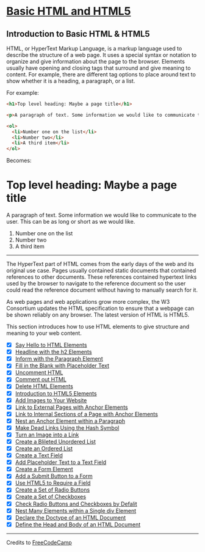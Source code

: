 # [Basic HTML and HTML5](https://learn.freecodecamp.org/responsive-web-design/basic-html-and-html5/)

## Introduction to Basic HTML & HTML5

HTML, or HyperText Markup Language, is a markup language used to describe the structure of a web page. It uses a special syntax or notation to organize and give information about the page to the browser. Elements usually have opening and closing tags that surround and give meaning to content. For example, there are different tag options to place around text to show whether it is a heading, a paragraph, or a list.

For example:

```html
<h1>Top level heading: Maybe a page title</h1>

<p>A paragraph of text. Some information we would like to communicate to the viewer. This can be as long or short as we would like.</p>

<ol>
  <li>Number one on the list</li>
  <li>Number two</li>
  <li>A third item</li>
</ol>
```

Becomes:

# Top level heading: Maybe a page title
A paragraph of text. Some information we would like to communicate to the user. This can be as long or short as we would like.

1. Number one on the list
2. Number two
3. A third item

---

The HyperText part of HTML comes from the early days of the web and its original use case. Pages usually contained static documents that contained references to other documents. These references contained hypertext links used by the browser to navigate to the reference document so the user could read the reference document without having to manually search for it.

As web pages and web applications grow more complex, the W3 Consortium updates the HTML specification to ensure that a webpage can be shown reliably on any browser. The latest version of HTML is HTML5.

This section introduces how to use HTML elements to give structure and meaning to your web content.

- [x] [Say Hello to HTML Elements](01-say-hello-to-html-elements.md)
- [x] [Headline with the h2 Elements](02-headline-with-the-h2-element.md)
- [x] [Inform with the Paragraph Element](03-inform-with-the-paragraph-element.md)
- [x] [Fill in the Blank with Placeholder Text](04-fill-in-the-blank-with-placeholder-text.md)
- [x] [Uncomment HTML](05-uncomment-html.md)
- [x] [Comment out HTML](06-comment-out-html.md)
- [x] [Delete HTML Elements](07-delete-html-elements.md)
- [x] [Introduction to HTML5 Elements](08-introduction-to-html5-elements.md)
- [x] [Add Images to Your Website](09-add-images-to-your-website.md)
- [x] [Link to External Pages with Anchor Elements](10-link-to-external-pages-with-anchor-elements.md)
- [x] [Link to Internal Sections of a Page with Anchor Elements](11-link-to-internal-sections-of-a-page-with-anchor-elements.md)
- [x] [Nest an Anchor Element within a Paragraph](12-nest-an-anchor-element-within-a-paragraph.md)
- [x] [Make Dead Links Using the Hash Symbol](13-make-dead-links-using-the-hash-symbol.md)
- [x] [Turn an Image into a Link](14-turn-an-image-into-a-link.md)
- [x] [Create a Blileted Unordered List](15-create-a-bulleted-unordered-list.md)
- [x] [Create an Ordered List](16-create-an-ordered-list.md)
- [x] [Create a Text Field](17-create-a-text-field.md)
- [x] [Add Placeholder Text to a Text Field](18-add-placeholder-text-to-a-text-field.md)
- [x] [Create a Form Element](19-create-a-form-element.md)
- [x] [Add a Submit Button to a Form](20-add-a-submit-button-to-a-form.md)
- [x] [Use HTML5 to Require a Field](21-use-html5-to-require-a-field.md)
- [x] [Create a Set of Radio Buttons](22-create-a-set-of-radio-buttons.md)
- [x] [Create a Set of Checkboxes](23-create-a-set-of-checkboxes.md)
- [x] [Check Radio Buttons and Checkboxes by Defalit](24-check-radio-buttons-and-checkboxes-by-default.md)
- [x] [Nest Many Elements within a Single div Element](25-nest-many-elements-within-a-single-div-element.md)
- [x] [Declare the Doctype of an HTML Document](26-declare-the-doctype-of-an-html-document.md)
- [x] [Define the Head and Body of an HTML Document](27-define-the-head-and-body-of-an-html-document.md)

---

Credits to [FreeCodeCamp](https://www.freecodecamp.org/)
